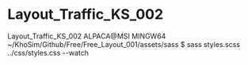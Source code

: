 # Layout_Traffic_KS_002
Layout_Traffic_KS_002
ALPACA@MSI MINGW64 ~/KhoSim/Github/Free/Free_Layout_001/assets/sass
$ sass styles.scss ../css/styles.css --watch